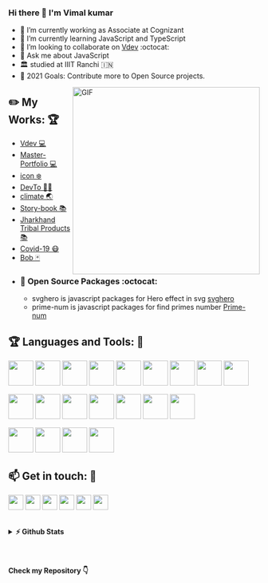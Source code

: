 ### Hi there 👋 I'm Vimal kumar

- 🔭 I’m currently working as Associate at Cognizant
- 🌱 I’m currently learning JavaScript and TypeScript
- 👯 I’m looking to collaborate on [Vdev](https://github.com/vdev-in) :octocat:
- 💬 Ask me about JavaScript
- 🏛️ studied at IIIT Ranchi :india:
- 🥅 2021 Goals: Contribute more to Open Source projects.

<img align="right" width="375" alt="GIF" src="https://miro.medium.com/max/1360/1*IRGHmiGsa16stedQvIaZfw.gif" />

## :pencil2: My Works: :trophy:

- [Vdev 💻](https://vdev.in)
- [Master-Portfolio 💻](https://github.com/vimal-verma/Master-Portfolio)
- [icon ❄️](https://logo.vdev.in/)
- [DevTo 🧑‍💻](https://devto.vimalverma.in/)
- [climate 🌏](https://github.com/vimal-verma/climate)
- [Story-book 📚](https://story-bok.herokuapp.com/)
- [Jharkhand Tribal Products 📚](https://github.com/vimal-verma/Jharkhand-Tribal-Products-frontend/)
- [Covid-19 😷](https://covid-19.letskhabar.com/)
- [Bob 🃏](https://github.com/vimal-verma/Bob)
- ### :robot: Open Source Packages :octocat:
  - svghero is javascript packages for Hero effect in svg [svghero](https://github.com/vimal-verma/svghero)
  - prime-num is javascript packages for find primes number [Prime-num](https://www.npmjs.com/package/prime-num)

## :trophy: Languages and Tools: :robot:

<img src="https://icon.vimalverma.in/img?tool=html&acol=gold" width="50px"> <img src="https://icon.vimalverma.in/img?tool=css&acol=gold" width="50px"> <img src="https://icon.vimalverma.in/img?tool=js&acol=gold" width="50px"> <img src="https://icon.vimalverma.in/img?tool=python&acol=gold" width="50px"> <img src="https://icon.vimalverma.in/img?tool=react&acol=gold" width="50px"> <img src="https://icon.vimalverma.in/img?tool=node&acol=gold" width="50px"> <img src="https://icon.vimalverma.in/img?tool=mongodb&acol=gold" width="50px"> <img src="https://icon.vimalverma.in/img?tool=firebase&acol=gold" width="50px"> <img src="https://icon.vimalverma.in/img?tool=flutter&acol=gold" width="50px">

<img src="https://icon.vimalverma.in/img?tool=git&acol=gold" width="50px"> <img src="https://icon.vimalverma.in/img?tool=github&acol=gold" width="50px"> <img src="https://icon.vimalverma.in/img?tool=ubuntu&acol=gold" width="50px"> <img src="https://icon.vimalverma.in/img?tool=netlify&acol=gold" width="50px"> <img src="https://icon.vimalverma.in/img?tool=heroku&acol=gold" width="50px"> <img src="https://icon.vimalverma.in/img?tool=google_cloud&acol=gold" width="50px"> <img src="https://icon.vimalverma.in/img?tool=azure&acol=gold" width="50px">

<img src="https://icon.vimalverma.in/img?tool=figma&acol=gold" width="50px"> <img src="https://icon.vimalverma.in/img?tool=adobe-photoshop&acol=gold" width="50px"> <img src="https://icon.vimalverma.in/img?tool=adobe-premiere-pro&acol=gold" width="50px"> <img src="https://icon.vimalverma.in/img?tool=adobe-xd&acol=gold" width="50px">

## :mailbox: Get in touch: 💬

[<img src="https://icon.vimalverma.in/img?tool=linkedin&acol=gold" width="30px">](https://www.linkedin.com/in/vimal-verma/)
[<img src="https://icon.vimalverma.in/img?tool=dev&acol=gold" width="30px">](https://dev.to/vimal)
[<img src="https://icon.vimalverma.in/img?tool=twitter&acol=gold" width="30px">](https://twitter.com/vimalverma_in)
[<img src="https://icon.vimalverma.in/img?tool=mail&acol=gold" width="30px">](mailto:me@vimalverma.in)
[<img src="https://icon.vimalverma.in/img?tool=globe&acol=gold" width="30px">](https://vimalverma.in)
[<img src="https://icon.vimalverma.in/img?tool=play-button&acol=gold" width="30px">](https://www.youtube.com/websensevk)
<br>
<br>

<details>	
  <summary><b>⚡ Github Stats</b></summary>
<img height="180em" src="https://github-readme-stats.vercel.app/api?username=vimal-verma&show_icons=true&hide_border=true&&count_private=true&include_all_commits=true" />
<img src="https://activity-graph.herokuapp.com/graph?username=vimal-verma&theme=xcode" />
<!-- <img height="180em" src="https://github-readme-stats.vercel.app/api/top-langs/?username=vimal-verma&exclude_repo=KNN-Image-Classification&show_icons=true&hide_border=true&layout=compact&langs_count=8"/> -->
</details>

<br>
<br>

#### Check my Repository 👇
